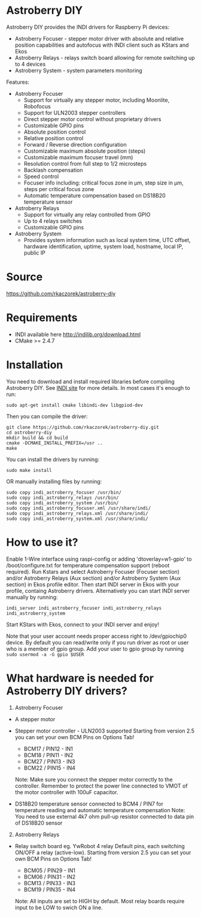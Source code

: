 # Astroberry DIY
Astroberry DIY provides the INDI drivers for Raspberry Pi devices:
* Astroberry Focuser - stepper motor driver with absolute and relative position capabilities and autofocus with INDI client such as KStars and Ekos
* Astroberry Relays - relays switch board allowing for remote switching up to 4 devices
* Astroberry System - system parameters monitoring

Features:
* Astroberry Focuser
  - Support for virtually any stepper motor, including Moonlite, Robofocus
  - Support for ULN2003 stepper controllers
  - Direct stepper motor control without proprietary drivers
  - Customizable GPIO pins
  - Absolute position control
  - Relative position control
  - Forward / Reverse direction configuration
  - Customizable maximum absolute position (steps)
  - Customizable maximum focuser travel (mm)
  - Resolution control from full step to 1/2 microsteps
  - Backlash compensation
  - Speed control
  - Focuser info including: critical focus zone in μm, step size in μm, steps per critical focus zone
  - Automatic temperature compensation based on DS18B20 temperature sensor
* Astroberry Relays
  - Support for virtually any relay controlled from GPIO
  - Up to 4 relays switches
  - Customizable GPIO pins
* Astroberry System
  - Provides system information such as local system time, UTC offset, hardware identification, uptime, system load, hostname, local IP, public IP

# Source
https://github.com/rkaczorek/astroberry-diy

# Requirements
* INDI available here http://indilib.org/download.html
* CMake >= 2.4.7

# Installation
You need to download and install required libraries before compiling Astroberry DIY. See [INDI site](http://indilib.org/download.html) for more details.
In most cases it's enough to run:
```
sudo apt-get install cmake libindi-dev libgpiod-dev
```
Then you can compile the driver:
```
git clone https://github.com/rkaczorek/astroberry-diy.git
cd astroberry-diy
mkdir build && cd build
cmake -DCMAKE_INSTALL_PREFIX=/usr ..
make
```
You can install the drivers by running:
```
sudo make install
```
OR manually installing files by running:
```
sudo copy indi_astroberry_focuser /usr/bin/
sudo copy indi_astroberry_relays /usr/bin/
sudo copy indi_astroberry_system /usr/bin/
sudo copy indi_astroberry_focuser.xml /usr/share/indi/
sudo copy indi_astroberry_relays.xml /usr/share/indi/
sudo copy indi_astroberry_system.xml /usr/share/indi/

```

# How to use it?
Enable 1-Wire interface using raspi-config or adding 'dtoverlay=w1-gpio' to /boot/configure.txt for temperature compensation support (reboot required). Run Kstars and select Astroberry Focuser (Focuser section) and/or Astroberry Relays (Aux section) and/or Astroberry System (Aux section) in Ekos profile editor. Then start INDI server in Ekos with your profile, containg Astroberry drivers. Alternatively you can start INDI server manually by running:
```
indi_server indi_astroberry_focuser indi_astroberry_relays indi_astroberry_system
```
Start KStars with Ekos, connect to your INDI server and enjoy!

Note that your user account needs proper access right to /dev/gpiochip0 device. By default you can read/write only if you run driver as root or user who is a member of gpio group. Add your user to gpio group by running ```sudo usermod -a -G gpio $USER```

# What hardware is needed for Astroberry DIY drivers?

1. Astroberry Focuser
* A stepper motor
* Stepper motor controller - ULN2003 supported
  Starting from version 2.5 you can set your own BCM Pins on Options Tab!
   - BCM17 / PIN12 - IN1
   - BCM18 / PIN11 - IN2
   - BCM27 / PIN13 - IN3
   - BCM22 / PIN15 - IN4

   Note: Make sure you connect the stepper motor correctly to the controller.
         Remember to protect the power line connected to VMOT of the motor controller with 100uF capacitor.
* DS18B20 temperature sensor connected to BCM4 / PIN7 for temperature reading and automatic temperature compensation
   Note: You need to use external 4k7 ohm pull-up resistor connected to data pin of DS18B20 sensor

2. Astroberry Relays
* Relay switch board eg. YwRobot 4 relay
  Default pins, each switching ON/OFF a relay (active-low). Starting from version 2.5 you can set your own BCM Pins on Options Tab!
   - BCM05 / PIN29 - IN1
   - BCM06 / PIN31 - IN2
   - BCM13 / PIN33 - IN3
   - BCM19 / PIN35 - IN4

   Note: All inputs are set to HIGH by default. Most relay boards require input to be LOW to swich ON a line.

